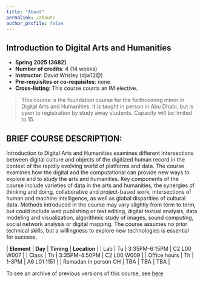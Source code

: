```yaml
---
title: "About"
permalink: /about/
author_profile: false
---
```


## Introduction to Digital Arts and Humanities

- **Spring 2025 (3682)**
- **Number of credits**: 4 (14 weeks)
- **Instructor**: David Wrisley (djw12@)
- **Pre-requisites or co-requisites**: none
- **Cross-listing**: This course counts an IM elective.

> This course is the foundation course for the forthcoming minor in Digital Arts and Humanities. It is taught in person in Abu Dhabi, but is open to registration by study away students. Capacity will be limited to 15. 


## BRIEF COURSE DESCRIPTION:

Introduction to Digital Arts and Humanities examines different intersections between digital culture and objects of the digitized human record in the context of the rapidly evolving world of platforms and data. The course examines how the digital and the computational can provide new ways to explore and to study the arts and humanities. Key components of the course include varieties of data in the arts and humanities, the synergies of thinking and doing, collaborative and project-based work, intersections of human and machine intelligence, as well as global disparities of cultural data. Methods introduced in the course may vary slightly from term to term, but could include web publishing or text editing, digital textual analysis, data modeling and visualization, algorithmic study of images, sound computing, social network analysis or digital mapping. The course assumes no prior technical skills, but a willingness to explore new technologies is essential for success.


| **Element** | **Day** | **Timing** | **Location** | 
| Lab | Tu | 3:35PM-6:15PM | C2 L00 W007 |
| Class | Th | 3:35PM-4:50PM | C2 L00 W009 | 
| Office hours | Th | 1-3PM | A6 L01 1151 |
| Ramadan in person OH | TBA | TBA | TBA |


To see an archive of previous versions of this course, see [here](https://daahnyuad.github.io/archive/)
